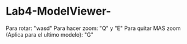 # Lab4-ModelViewer-

Para rotar: "wasd"
Para hacer zoom: "Q" y "E"
Para quitar MAS zoom (Aplica para el ultimo modelo): "G"
